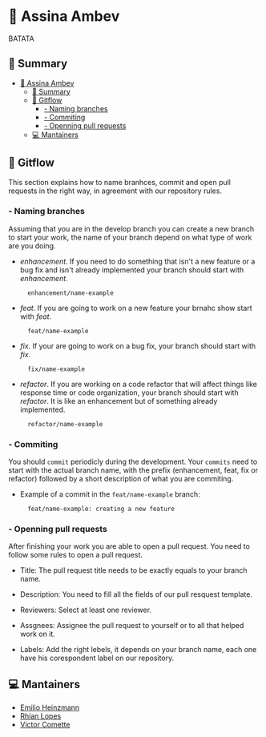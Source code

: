 # :department_store: Assina Ambev

BATATA

## :pushpin: Summary

- [:department_store: Assina Ambev](#department_store-assina-ambev)
  - [:pushpin: Summary](#pushpin-summary)
  - [:ocean: Gitflow](#ocean-gitflow)
    - [- Naming branches](#ullinaming-branchesliul)
    - [- Commiting](#ullicommitingliul)
    - [- Openning pull requests](#ulliopenning-pull-requestsliul)
  - [:computer: Mantainers](#computer-mantainers)

## :ocean: Gitflow

This section explains how to name branhces, commit and open pull requests in the right way, in agreement with our repository rules.

### - Naming branches

Assuming that you are in the develop branch you can create a new branch to start your work, the name of your branch depend on what type of work are you doing.

- _enhancement_. If you need to do something that isn't a new feature or a bug fix and isn't already implemented your branch should start with _enhancement_.

  ```
    enhancement/name-example
  ```

- _feat_. If you are going to work on a new feature your brnahc show start with _feat_.

  ```
    feat/name-example
  ```

- _fix_. If your are going to work on a bug fix, your branch should start with _fix_.

  ```
    fix/name-example
  ```

- _refactor_. If you are working on a code refactor that will affect things like response time or code organization, your branch should start with _refactor_. It is like an enhancement but of something already implemented.

  ```
    refactor/name-example
  ```

### - Commiting

You should `commit` periodicly during the development. Your `commits` need to start with the actual branch name, with the prefix (enhancement, feat, fix or refactor) followed by a short description of what you are commiting.

- Example of a commit in the `feat/name-example` branch:

  ```
    feat/name-example: creating a new feature
  ```

### - Openning pull requests

After finishing your work you are able to open a pull request. You need to follow some rules to open a pull request.

- Title: The pull request title needs to be exactly equals to your branch name.

- Description: You need to fill all the fields of our pull resquest template.

- Reviewers: Select at least one reviewer.

- Assgnees: Assignee the pull request to yourself or to all that helped work on it.

- Labels: Add the right lebels, it depends on your branch name, each one have his corespondent label on our repository.

## :computer: Mantainers

- [Emilio Heinzmann](https://github.com/emilioheinz)
- [Rhian Lopes](https://github.com/RhianLopes)
- [Victor Comette](https://github.com/Comette)

